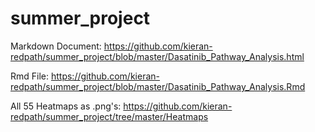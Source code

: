 # summer_project

Markdown Document:
https://github.com/kieran-redpath/summer_project/blob/master/Dasatinib_Pathway_Analysis.html

Rmd File:
https://github.com/kieran-redpath/summer_project/blob/master/Dasatinib_Pathway_Analysis.Rmd

All 55 Heatmaps as .png's:
https://github.com/kieran-redpath/summer_project/tree/master/Heatmaps

